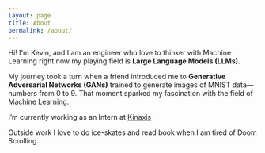 ```yaml
---
layout: page
title: About
permalink: /about/
---
```


Hi! I'm Kevin, and I am an engineer who love to thinker with Machine Learning right now my playing field is **Large Language Models (LLMs)**. 

My journey took a turn when a friend introduced me to **Generative Adversarial Networks (GANs)** trained to generate images of MNIST data—numbers from 0 to 9. That moment sparked my fascination with the field of Machine Learning.

I’m currently working as an Intern at [Kinaxis](https://www.linkedin.com/company/kinaxis/mycompany/) 

Outside work I love to do ice-skates and read book when I am tired of Doom Scrolling.
